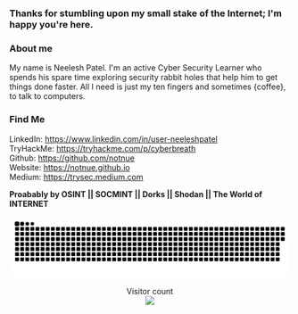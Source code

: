 ###  Thanks for stumbling upon my small stake of the Internet; I'm happy you're here.



### About me

My name is Neelesh Patel. I'm an active Cyber Security Learner who spends his spare time exploring security rabbit holes that help him to get things done faster. All I need is just my ten fingers and sometimes {coffee}, to talk to computers.

### Find Me

   LinkedIn: https://www.linkedin.com/in/user-neeleshpatel <br>
   TryHackMe: https://tryhackme.com/p/cyberbreath <br>
   Github: https://github.com/notnue <br>
   Website: https://notnue.github.io <br>
   Medium: https://trysec.medium.com <br>
   
   **Proabably by OSINT || SOCMINT || Dorks || Shodan || The World of INTERNET**

<a href=#><img src="contributions.svg"></a>
<p align="center">
   Visitor count<br>
   <img src="https://profile-counter.glitch.me/notnue/count.svg" />
</p>    


